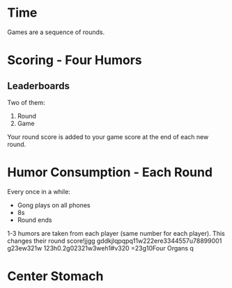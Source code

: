 # Time

Games are a sequence of rounds.

# Scoring - Four Humors

## Leaderboards

Two of them:

1. Round
2. Game

Your round score is added to your game score at the end of each new round.

# Humor Consumption - Each Round

Every once in a while:

- Gong plays on all phones
- 8s
- Round ends

1-3 humors are taken from each player (same number for each player). This changes their round score!jjgg    gddkjlqpqpq11w222ere3344557u78899001
g23ew321w
123h0.2g02321w3weh1#v320 =23g10Four Organs
q
# Center Stomach

